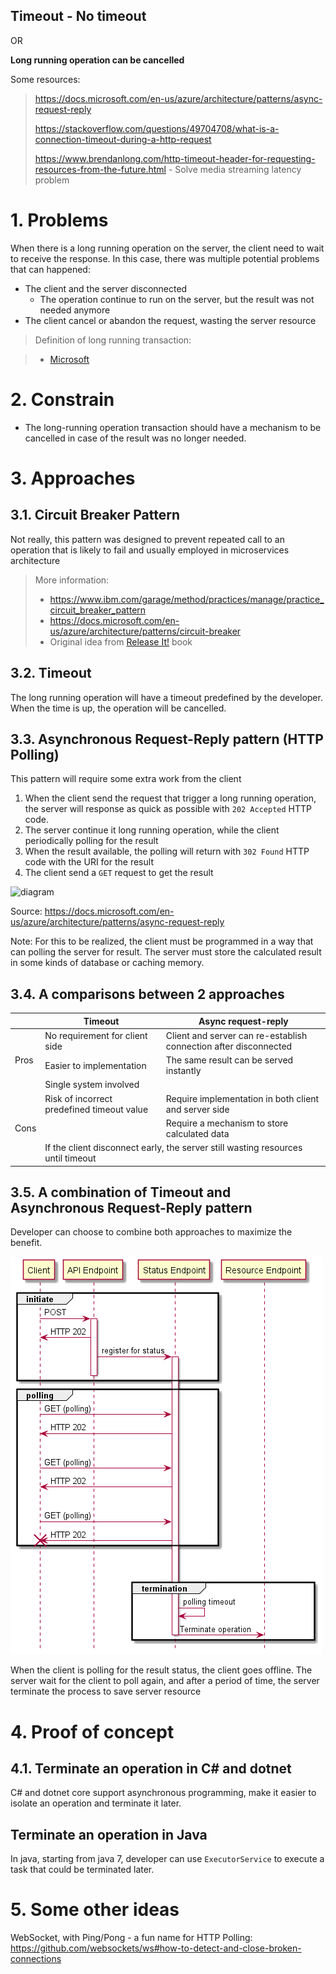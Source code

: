 Timeout - No timeout
---

OR

**Long running operation can be cancelled**

Some resources:

> https://docs.microsoft.com/en-us/azure/architecture/patterns/async-request-reply
> 
> https://stackoverflow.com/questions/49704708/what-is-a-connection-timeout-during-a-http-request
> 
> https://www.brendanlong.com/http-timeout-header-for-requesting-resources-from-the-future.html - Solve media streaming latency problem

# 1. Problems

When there is a long running operation on the server, the client need to wait to receive the response. In this case, there was multiple potential problems that can happened:
* The client and the server disconnected
    * The operation continue to run on the server, but the result was not needed anymore
* The client cancel or abandon the request, wasting the server resource

> Definition of long running transaction:

> * [Microsoft](https://github.com/Microsoft/api-guidelines/blob/vNext/Guidelines.md#13-long-running-operations)

# 2. Constrain

* The long-running operation transaction should have a mechanism to be cancelled in case of the result was no longer needed.

# 3. Approaches

## 3.1. Circuit Breaker Pattern

Not really, this pattern was designed to prevent repeated call to an operation that is likely to fail and usually employed in microservices architecture

> More information:
> * https://www.ibm.com/garage/method/practices/manage/practice_circuit_breaker_pattern
> * https://docs.microsoft.com/en-us/azure/architecture/patterns/circuit-breaker
> * Original idea from [Release It!](https://pragprog.com/titles/mnee2/release-it-second-edition/) book

## 3.2. Timeout

The long running operation will have a timeout predefined by the developer. When the time is up, the operation will be cancelled.

## 3.3. Asynchronous Request-Reply pattern (HTTP Polling)

This pattern will require some extra work from the client

1. When the client send the request that trigger a long running operation, the server will response as quick as possible with `202 Accepted` HTTP code.
2. The server continue it long running operation, while the client periodically polling for the result
3. When the result available, the polling will return with `302 Found` HTTP code with the URI for the result
4. The client send a `GET` request to get the result

![diagram](https://docs.microsoft.com/en-us/azure/architecture/patterns/_images/async-request.png)

Source: https://docs.microsoft.com/en-us/azure/architecture/patterns/async-request-reply

Note: For this to be realized, the client must be programmed in a way that can polling the server for result. The server must store the calculated result in some kinds of database or caching memory.

## 3.4. A comparisons between 2 approaches

<table>
<thead>
  <tr>
    <th></th>
    <th>Timeout</th>
    <th>Async request-reply</th>
  </tr>
</thead>
<tbody>
  <tr>
    <td rowspan="3">Pros</td>
    <td>No requirement for client side</td>
    <td>Client and server can re-establish connection after disconnected</td>
  </tr>
  <tr>
    <td>Easier to implementation</td>
    <td>The same result can be served instantly</td>
  </tr>
  <tr>
    <td>Single system involved</td>
    <td></td>
  </tr>
  <tr>
    <td rowspan="3">Cons</td>
    <td>Risk of incorrect predefined timeout value</td>
    <td>Require implementation in both client and server side</td>
  </tr>
  <tr>
    <td></td>
    <td>Require a mechanism to store calculated data</td>
  </tr>
  <tr>
    <td colspan="2">If the client disconnect early, the server still wasting resources until timeout</td>
  </tr>
</tbody>
</table>

## 3.5. A combination of Timeout and Asynchronous Request-Reply pattern

Developer can choose to combine both approaches to maximize the benefit.

![combined](https://github.com/huntertran/concordia-thesis-topic/blob/main/out/justifications/Timeout/timeout_disconnect_early.png?raw=true)

When the client is polling for the result status, the client goes offline. The server wait for the client to poll again, and after a period of time, the server terminate the process to save server resource

# 4. Proof of concept

## 4.1. Terminate an operation in C# and dotnet

C# and dotnet core support asynchronous programming, make it easier to isolate an operation and terminate it later.

## Terminate an operation in Java

In java, starting from java 7, developer can use `ExecutorService` to execute a task that could be terminated later.

# 5. Some other ideas

WebSocket, with Ping/Pong - a fun name for HTTP Polling: https://github.com/websockets/ws#how-to-detect-and-close-broken-connections
